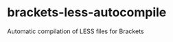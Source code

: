 brackets-less-autocompile
=========================

Automatic compilation of LESS files for Brackets
